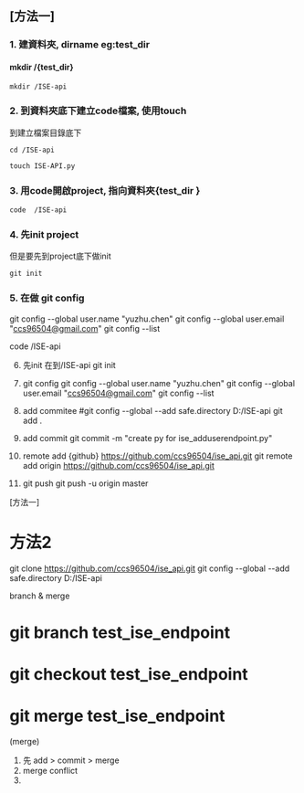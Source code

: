 
## [方法一]

### 1. 建資料夾, dirname eg:test_dir 
#### mkdir /{test_dir}
```
mkdir /ISE-api
```
### 2. 到資料夾底下建立code檔案, 使用touch
到建立檔案目錄底下
```
cd /ISE-api
```
```
touch ISE-API.py
```
### 3. 用code開啟project, 指向資料夾{test_dir }
```
code  /ISE-api
```
### 4. 先init project
但是要先到project底下做init
```
git init
```
### 5. 在做 git config
git config --global  user.name "yuzhu.chen"
git config --global  user.email "ccs96504@gmail.com"
git config --list

code  /ISE-api

6. 先init
在到/ISE-api
git init

7. git config
git config --global  user.name "yuzhu.chen"
git config --global  user.email "ccs96504@gmail.com"
git config --list

8. add commitee
#git config --global --add safe.directory D:/ISE-api
git add .


9. add commit 
git commit -m "create py for ise_adduserendpoint.py"

10. remote add {github} https://github.com/ccs96504/ise_api.git
git remote add origin https://github.com/ccs96504/ise_api.git

11. git push 
git push -u origin master


[方法一]

# 方法2

git clone https://github.com/ccs96504/ise_api.git
git config --global --add safe.directory D:/ISE-api



branch  & merge
# git branch test_ise_endpoint
# git checkout test_ise_endpoint
# git merge test_ise_endpoint

(merge)
1. 先 add >  commit > merge
2. merge conflict
3. 
